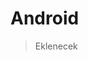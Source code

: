 <!-- NOTLAR 
 - Bu sayfa bilgi içerikli makale olacaktır.
 - Tablo eklemeyi unutmayın 
 - Uygun görseller eklemeyi unutmayın.
 - İçerik kuralları ve ekleme yapmak sayfalarını ziyaret edebilirsiniz -->

# Android

> Eklenecek
